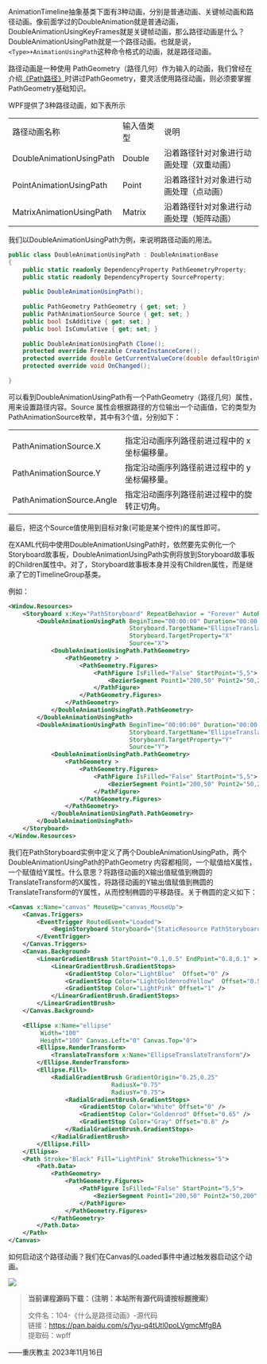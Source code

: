 AnimationTimeline抽象基类下面有3种动画，分别是普通动画、关键帧动画和路径动画。像前面学过的DoubleAnimation就是普通动画，DoubleAnimationUsingKeyFrames就是关键帧动画，那么路径动画是什么？DoubleAnimationUsingPath就是一个路径动画。也就是说，`<Type>+AnimationUsingPath`这种命令格式的动画，就是路径动画。

路径动画是一种使用 PathGeometry（路径几何）作为输入的动画，我们曾经在介绍[《Path路径》](https://www.wpfsoft.com/2023/10/20/2535.html)时讲过PathGeometry，要灵活使用路径动画，则必须要掌握PathGeometry基础知识。

WPF提供了3种路径动画，如下表所示

|   |   |   |
|---|---|---|
|路径动画名称|输入值类型|说明|
|DoubleAnimationUsingPath|Double|沿着路径针对对象进行动画处理（双重动画）|
|PointAnimationUsingPath|Point|沿着路径针对对象进行动画处理（点动画）|
|MatrixAnimationUsingPath|Matrix|沿着路径针对对象进行动画处理（矩阵动画）|

我们以DoubleAnimationUsingPath为例，来说明路径动画的用法。

```cs
public class DoubleAnimationUsingPath : DoubleAnimationBase
{
    public static readonly DependencyProperty PathGeometryProperty;
    public static readonly DependencyProperty SourceProperty;
 
    public DoubleAnimationUsingPath();
 
    public PathGeometry PathGeometry { get; set; }
    public PathAnimationSource Source { get; set; }
    public bool IsAdditive { get; set; }
    public bool IsCumulative { get; set; }
 
    public DoubleAnimationUsingPath Clone();
    protected override Freezable CreateInstanceCore();
    protected override double GetCurrentValueCore(double defaultOriginValue, double defaultDestinationValue, AnimationClock animationClock);
    protected override void OnChanged();
 
}
```

可以看到DoubleAnimationUsingPath有一个PathGeometry（路径几何）属性，用来设置路径内容。Source 属性会根据路径的方位输出一个动画值，它的类型为PathAnimationSource枚举，其中有3个值，分别如下：

|   |   |
|---|---|
|||
|PathAnimationSource.X|指定沿动画序列路径前进过程中的 x 坐标偏移量。|
|PathAnimationSource.Y|指定沿动画序列路径前进过程中的 y 坐标偏移量。|
|PathAnimationSource.Angle|指定沿动画序列路径前进过程中的旋转正切角。|

最后，把这个Source值使用到目标对象(可能是某个控件)的属性即可。

在XAML代码中使用DoubleAnimationUsingPath时，依然要先实例化一个Storyboard故事板，DoubleAnimationUsingPath实例将放到Storyboard故事板的Children属性中。对了，Storyboard故事板本身并没有Children属性，而是继承了它的TimelineGroup基类。

例如：

```xml
<Window.Resources>
    <Storyboard x:Key="PathStoryboard" RepeatBehavior = "Forever" AutoReverse="True">
        <DoubleAnimationUsingPath BeginTime="00:00:00" Duration="00:00:05"
                                  Storyboard.TargetName="EllipseTranslateTransform"
                                  Storyboard.TargetProperty="X"
                                  Source="X">
            <DoubleAnimationUsingPath.PathGeometry>
                <PathGeometry >
                    <PathGeometry.Figures>
                        <PathFigure IsFilled="False" StartPoint="5,5">
                            <BezierSegment Point1="200,50" Point2="50,200"  Point3="350,250"/>
                        </PathFigure>
                    </PathGeometry.Figures>                        
                </PathGeometry>
            </DoubleAnimationUsingPath.PathGeometry>
        </DoubleAnimationUsingPath>
        <DoubleAnimationUsingPath BeginTime="00:00:00" Duration="00:00:05"
                                  Storyboard.TargetName="EllipseTranslateTransform"
                                  Storyboard.TargetProperty="Y"
                                  Source="Y">
            <DoubleAnimationUsingPath.PathGeometry>
                <PathGeometry >
                    <PathGeometry.Figures>
                        <PathFigure IsFilled="False" StartPoint="5,5">
                            <BezierSegment Point1="200,50" Point2="50,200"  Point3="350,250"/>
                        </PathFigure>
                    </PathGeometry.Figures>
                </PathGeometry>
            </DoubleAnimationUsingPath.PathGeometry>
        </DoubleAnimationUsingPath>
    </Storyboard>
</Window.Resources>
```

我们在PathStoryboard实例中定义了两个DoubleAnimationUsingPath，两个DoubleAnimationUsingPath的PathGeometry 内容都相同，一个赋值给X属性，一个赋值给Y属性。什么意思？将路径动画的X输出值赋值到椭圆的TranslateTransform的X属性，将路径动画的Y输出值赋值到椭圆的TranslateTransform的Y属性，从而控制椭圆的平移路径。关于椭圆的定义如下：

```xml
<Canvas x:Name="canvas" MouseUp="canvas_MouseUp">
    <Canvas.Triggers>
        <EventTrigger RoutedEvent="Loaded">
            <BeginStoryboard Storyboard="{StaticResource PathStoryboard}"/>
        </EventTrigger>
    </Canvas.Triggers>
    <Canvas.Background>
        <LinearGradientBrush StartPoint="0.1,0.5" EndPoint="0.8,0.1" >
            <LinearGradientBrush.GradientStops>
                <GradientStop Color="LightBlue"  Offset="0" />
                <GradientStop Color="LightGoldenrodYellow"  Offset="0.5" />
                <GradientStop Color="LightPink" Offset="1" />
            </LinearGradientBrush.GradientStops>
        </LinearGradientBrush>
    </Canvas.Background>
 
    <Ellipse x:Name="ellipse" 
         Width="100" 
         Height="100" Canvas.Left="0" Canvas.Top="0">
        <Ellipse.RenderTransform>
            <TranslateTransform x:Name="EllipseTranslateTransform"/>
        </Ellipse.RenderTransform>
        <Ellipse.Fill>
            <RadialGradientBrush GradientOrigin="0.25,0.25" 
                             RadiusX="0.75" 
                             RadiusY="0.75">
                <RadialGradientBrush.GradientStops>
                    <GradientStop Color="White" Offset="0" />
                    <GradientStop Color="Goldenrod" Offset="0.65" />
                    <GradientStop Color="Gray" Offset="0.8" />
                </RadialGradientBrush.GradientStops>
            </RadialGradientBrush>
        </Ellipse.Fill>
    </Ellipse>
    <Path Stroke="Black" Fill="LightPink" StrokeThickness="5">
        <Path.Data>
            <PathGeometry>
                <PathGeometry.Figures>
                    <PathFigure IsFilled="False" StartPoint="5,5">
                        <BezierSegment Point1="200,50" Point2="50,200"  Point3="350,250"/>
                    </PathFigure>
                </PathGeometry.Figures>
            </PathGeometry>
        </Path.Data>
    </Path>
</Canvas>
```

如何启动这个路径动画？我们在Canvas的Loaded事件中通过触发器启动这个动画。

![](https://www.wpfsoft.com/wp-content/uploads/2023/11/2023111608515487.jpg)

> **当前课程源码下载：（注明：本站所有源代码请按标题搜索）**
> 
> 文件名：104-《什么是路径动画》-源代码  
> 链接：https://pan.baidu.com/s/1yu-q4tUtl0poLVgmcMfgBA  
> 提取码：wpff

——重庆教主 2023年11月16日